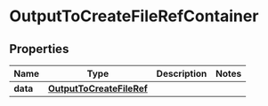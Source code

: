 

# OutputToCreateFileRefContainer


## Properties

| Name | Type | Description | Notes |
|------------ | ------------- | ------------- | -------------|
|**data** | [**OutputToCreateFileRef**](OutputToCreateFileRef.md) |  |  |



